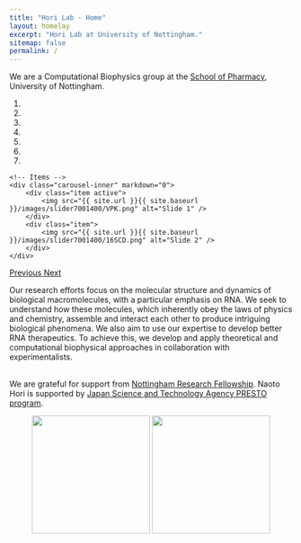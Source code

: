 ```yaml
---
title: "Hori Lab - Home"
layout: homelay
excerpt: "Hori Lab at University of Nottingham."
sitemap: false
permalink: /
---
```


We are a Computational Biophysics group at the [School of Pharmacy](https://www.nottingham.ac.uk/pharmacy), University of Nottingham. 


<div markdown="0" id="carousel" class="carousel slide" data-ride="carousel" data-interval="4000" data-pause="hover" >
    <!-- Menu -->
    <ol class="carousel-indicators">
        <li data-target="#carousel" data-slide-to="0" class="active"></li>
        <li data-target="#carousel" data-slide-to="1"></li>
        <li data-target="#carousel" data-slide-to="2"></li>
        <li data-target="#carousel" data-slide-to="3"></li>
        <li data-target="#carousel" data-slide-to="4"></li>
        <li data-target="#carousel" data-slide-to="5"></li>
        <li data-target="#carousel" data-slide-to="6"></li>
    </ol>

    <!-- Items -->
    <div class="carousel-inner" markdown="0">
        <div class="item active">
            <img src="{{ site.url }}{{ site.baseurl }}/images/slider7001400/VPK.png" alt="Slide 1" />
        </div>
        <div class="item">
            <img src="{{ site.url }}{{ site.baseurl }}/images/slider7001400/16SCD.png" alt="Slide 2" />
        </div>
    </div>
  <a class="left carousel-control" href="#carousel" role="button" data-slide="prev">
    <span class="glyphicon glyphicon-chevron-left" aria-hidden="true"></span>
    <span class="sr-only">Previous</span>
  </a>
  <a class="right carousel-control" href="#carousel" role="button" data-slide="next">
    <span class="glyphicon glyphicon-chevron-right" aria-hidden="true"></span>
    <span class="sr-only">Next</span>
  </a>
</div>


Our research efforts focus on the molecular structure and dynamics of biological macromolecules, with a particular emphasis on RNA. We seek to understand how these molecules, which inherently obey the laws of physics and chemistry, assemble and interact each other to produce intriguing biological phenomena. We also aim to use our expertise to develop better RNA therapeutics. To achieve this, we develop and apply theoretical and computational biophysical approaches in collaboration with experimentalists.
<br>
<br>


We are grateful for support from [Nottingham Research Fellowship](https://www.nottingham.ac.uk/research/researchwithus/fellowships/nottingham/index.aspx). Naoto Hori is supported by [Japan Science and Technology Agency PRESTO program](https://www.jst.go.jp/kisoken/presto/en/research_area/ongoing/area2020-1.html).

<figure class="fourth">
  <img src="{{ site.url }}{{ site.baseurl }}/images/logopic/MASTER_UoN_full_colour_logo_RGB.png" style="width: 210px">
  <img src="{{ site.url }}{{ site.baseurl }}/images/logopic/presto_enL.jpg" style="width: 210px">
</figure>
